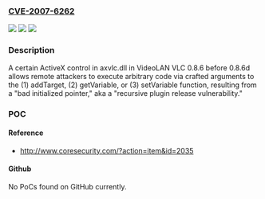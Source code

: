 ### [CVE-2007-6262](https://cve.mitre.org/cgi-bin/cvename.cgi?name=CVE-2007-6262)
![](https://img.shields.io/static/v1?label=Product&message=n%2Fa&color=blue)
![](https://img.shields.io/static/v1?label=Version&message=n%2Fa&color=blue)
![](https://img.shields.io/static/v1?label=Vulnerability&message=n%2Fa&color=brighgreen)

### Description

A certain ActiveX control in axvlc.dll in VideoLAN VLC 0.8.6 before 0.8.6d allows remote attackers to execute arbitrary code via crafted arguments to the (1) addTarget, (2) getVariable, or (3) setVariable function, resulting from a "bad initialized pointer," aka a "recursive plugin release vulnerability."

### POC

#### Reference
- http://www.coresecurity.com/?action=item&id=2035

#### Github
No PoCs found on GitHub currently.

